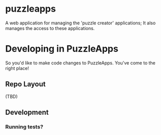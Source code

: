 # puzzleapps
 A web application for managing the 'puzzle creator' applications; It also manages the access to these applications.
 
# Developing in PuzzleApps
So you'd like to make code changes to PuzzleApps.  You've come to the right place!

## Repo Layout
(TBD)

## Development

### Running tests?

### 